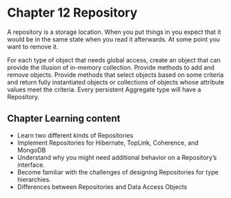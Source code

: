 # Chapter 12 Repository

A repository is a storage location. When you put things in you expect that it would be in the same state when you read it afterwards. At some point you want to remove it.

For each type of object that needs global access, create an object that can provide the illusion of in-memory collection. Provide methods to add and remove objects. Provide methods that select objects based on some criteria and return fully instantiated objects or collections of objects whose attribute values meet the criteria. Every persistent Aggregate type will have a Repository.

## Chapter Learning content
* Learn two different kinds of Repositories
* Implement Repositories for Hibernate, TopLink, Coherence, and MongoDB
* Understand why you might need additional behavior on a Repository’s interface.
* Become familiar with the challenges of designing Repositories for type hierarchies.
* Differences between Repositories and Data Access Objects


